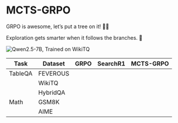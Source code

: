 # MCTS-GRPO

GRPO is awesome, let’s put a tree on it! 🌲🌟

Exploration gets smarter when it follows the branches. 🌱


![Qwen2.5-7B, Trained on WikiTQ](screenshot.png)


| Task         | Dataset       | GRPO | SearchR1 | MCTS-GRPO  |
|--------------|---------------|------|----------|------------|
| TableQA      | FEVEROUS      |      |          |            |
|              | WikiTQ        |      |          |            |
|              | HybridQA      |      |          |            |
| Math         | GSM8K         |      |          |            |
|              | AIME          |      |          |            |


